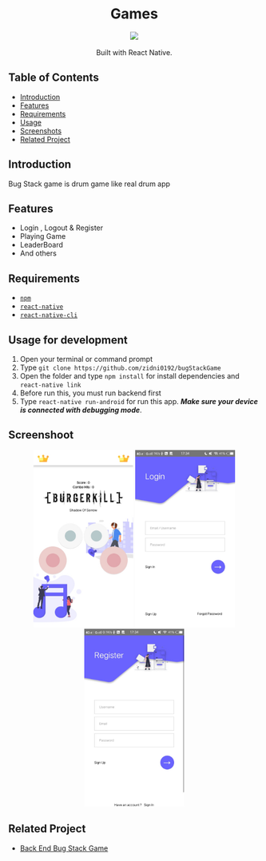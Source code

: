 <h1 align="center">Games </h1>
<p align="center">
</p>
<p align="center">
<img src='https://media.sweetwater.com/api/i/q-82__ha-b8f9aaf4a89aeaed__hmac-2de6a95fe4d5848dbe6c0223bd4d109272c16d7b/images/items/750/Igniter-large.jpg' width="100">
</p>
<p align="center">
  Built with React Native.
</p>

## Table of Contents

- [Introduction](#introduction)
- [Features](#features)
- [Requirements](#requirements)
- [Usage](#usage-for-development)
- [Screenshots](#screenshots)
- [Related Project](#related-project)

## Introduction
Bug Stack game is drum game like real drum app 

## Features
* Login , Logout & Register
* Playing Game
* LeaderBoard
* And others

## Requirements
* [`npm`](https://www.npmjs.com/get-npm)
* [`react-native`](https://facebook.github.io/react-native/docs/getting-started)
* [`react-native-cli`](https://facebook.github.io/react-native/docs/getting-started)

## Usage for development
1. Open your terminal or command prompt
2. Type `git clone https://github.com/zidni0192/bugStackGame`
3. Open the folder and type `npm install` for install dependencies and `react-native link`
4. Before run this, you must run backend first
5. Type `react-native run-android` for run this app. ***Make sure your device is connected with debugging mode***.

## Screenshoot
<div align="center">
    <img src="src/Screenshoot/screenshoot.jpg" width="200">
    <img src="src/Screenshoot/screenshoot1.jpg"width="200">
    <img src="src/Screenshoot/screenshoot2.jpg"width="200">
</div>

## Related Project
* [Back End Bug Stack Game](https://github.com/zidni0192/bugStackGame-BackEnd)


